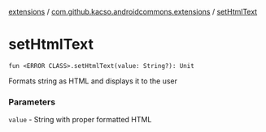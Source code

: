 [extensions](../index.md) / [com.github.kacso.androidcommons.extensions](index.md) / [setHtmlText](.)

# setHtmlText

`fun <ERROR CLASS>.setHtmlText(value: String?): Unit`

Formats string as HTML and displays it to the user

### Parameters

`value` - String with proper formatted HTML